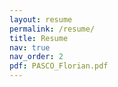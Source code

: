 ```yaml
---
layout: resume
permalink: /resume/
title: Resume
nav: true
nav_order: 2
pdf: PASCO_Florian.pdf
---
```

